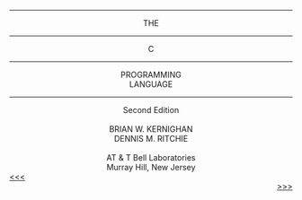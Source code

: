 <hr/>
<div align="center">
THE
<hr/>
C
<hr/>
PROGRAMMING
<br/>
LANGUAGE
<hr/>
Second Edition
<br/><br/>
BRIAN W. KERNIGHAN
<br/>
DENNIS M. RITCHIE
<br/><br/>
AT & T Bell Laboratories
<br/>
Murray Hill, New Jersey
<div align="left">
<a href="1.md">&lt;&lt;&lt;</a>
</div>

<div align="right">
<a href="3.md">&gt;&gt;&gt;</a>
</div>
